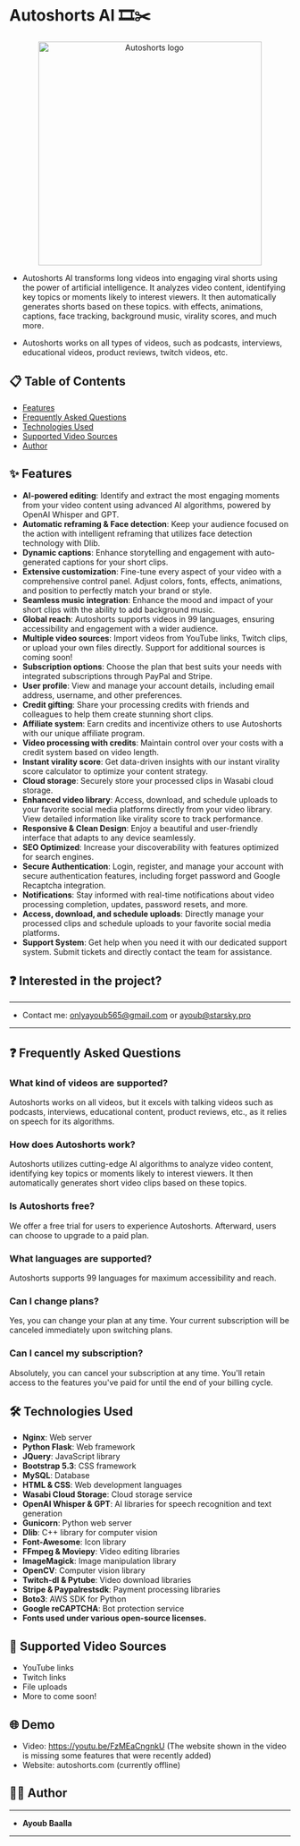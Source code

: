 # Autoshorts AI 🎞️✂️

<p align="center">
  <img src="https://cdn.discordapp.com/attachments/1050165602813231174/1234494568733478982/watermark.png?ex=66455f68&is=66440de8&hm=232a3cf28e2641ce4544ac2774c27258cfcfb3f6701b06a1b6be3b9722dad374&" alt="Autoshorts logo" width="400">
</p>

- Autoshorts AI transforms long videos into engaging viral shorts using the power of artificial intelligence. It analyzes video content, identifying key topics or moments likely to interest viewers. It then automatically generates shorts based on these topics. with effects, animations, captions, face tracking, background music, virality scores, and much more.

- Autoshorts works on all types of videos, such as podcasts, interviews, educational videos, product reviews, twitch videos, etc.

## 📋 Table of Contents
- [Features](#features)
- [Frequently Asked Questions](#frequently-asked-questions)
- [Technologies Used](#technologies-used)
- [Supported Video Sources](#supported-video-sources)
- [Author](#author)

## ✨ Features

- **AI-powered editing**: Identify and extract the most engaging moments from your video content using advanced AI algorithms, powered by OpenAI Whisper and GPT.
- **Automatic reframing & Face detection**: Keep your audience focused on the action with intelligent reframing that utilizes face detection technology with Dlib.
- **Dynamic captions**: Enhance storytelling and engagement with auto-generated captions for your short clips.
- **Extensive customization**: Fine-tune every aspect of your video with a comprehensive control panel. Adjust colors, fonts, effects, animations, and position to perfectly match your brand or style.
- **Seamless music integration**: Enhance the mood and impact of your short clips with the ability to add background music.
- **Global reach**: Autoshorts supports videos in 99 languages, ensuring accessibility and engagement with a wider audience.
- **Multiple video sources**: Import videos from YouTube links, Twitch clips, or upload your own files directly. Support for additional sources is coming soon!
- **Subscription options**: Choose the plan that best suits your needs with integrated subscriptions through PayPal and Stripe.
- **User profile**: View and manage your account details, including email address, username, and other preferences. 
- **Credit gifting**: Share your processing credits with friends and colleagues to help them create stunning short clips.
- **Affiliate system**: Earn credits and incentivize others to use Autoshorts with our unique affiliate program.
- **Video processing with credits**: Maintain control over your costs with a credit system based on video length.
- **Instant virality score**: Get data-driven insights with our instant virality score calculator to optimize your content strategy.
- **Cloud storage**: Securely store your processed clips in Wasabi cloud storage.
- **Enhanced video library**: Access, download, and schedule uploads to your favorite social media platforms directly from your video library. View detailed information like virality score to track performance.
- **Responsive & Clean Design**: Enjoy a beautiful and user-friendly interface that adapts to any device seamlessly. 
- **SEO Optimized**: Increase your discoverability with features optimized for search engines. 
- **Secure Authentication**: Login, register, and manage your account with secure authentication features, including forget password and Google Recaptcha integration. 
- **Notifications**: Stay informed with real-time notifications about video processing completion, updates, password resets, and more.
- **Access, download, and schedule uploads**: Directly manage your processed clips and schedule uploads to your favorite social media platforms.
- **Support System**: Get help when you need it with our dedicated support system. Submit tickets and directly contact the team for assistance.

## ❓ Interested in the project?
---
- Contact me: onlyayoub565@gmail.com or ayoub@starsky.pro
---


## ❓ Frequently Asked Questions

### What kind of videos are supported?
Autoshorts works on all videos, but it excels with talking videos such as podcasts, interviews, educational content, product reviews, etc., as it relies on speech for its algorithms.

### How does Autoshorts work?
Autoshorts utilizes cutting-edge AI algorithms to analyze video content, identifying key topics or moments likely to interest viewers. It then automatically generates short video clips based on these topics.

### Is Autoshorts free?
We offer a free trial for users to experience Autoshorts. Afterward, users can choose to upgrade to a paid plan.

### What languages are supported?
Autoshorts supports 99 languages for maximum accessibility and reach.

### Can I change plans?
Yes, you can change your plan at any time. Your current subscription will be canceled immediately upon switching plans.

### Can I cancel my subscription?
Absolutely, you can cancel your subscription at any time. You'll retain access to the features you've paid for until the end of your billing cycle.

## 🛠️ Technologies Used

- **Nginx**: Web server 
- **Python Flask**: Web framework
- **JQuery**: JavaScript library
- **Bootstrap 5.3**: CSS framework
- **MySQL**: Database
- **HTML & CSS**: Web development languages
- **Wasabi Cloud Storage**: Cloud storage service
- **OpenAI Whisper & GPT**: AI libraries for speech recognition and text generation
- **Gunicorn**: Python web server
- **Dlib**: C++ library for computer vision
- **Font-Awesome**: Icon library
- **FFmpeg & Moviepy**: Video editing libraries
- **ImageMagick**: Image manipulation library
- **OpenCV**: Computer vision library
- **Twitch-dl & Pytube**: Video download libraries
- **Stripe & Paypalrestsdk**: Payment processing libraries
- **Boto3**: AWS SDK for Python
- **Google reCAPTCHA**: Bot protection service
- **Fonts used under various open-source licenses.**

## 🎥 Supported Video Sources

- YouTube links
- Twitch links
- File uploads
- More to come soon!

## 🌐 Demo
- Video: https://youtu.be/FzMEaCngnkU (The website shown in the video is missing some features that were recently added)
- Website: autoshorts.com (currently offline)

## 👨‍💻 Author
---
- **Ayoub Baalla**
---
